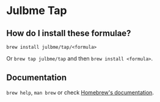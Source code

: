 # Julbme Tap

## How do I install these formulae?

`brew install julbme/tap/<formula>`

Or `brew tap julbme/tap` and then `brew install <formula>`.

## Documentation

`brew help`, `man brew` or check [Homebrew's documentation](https://docs.brew.sh).
